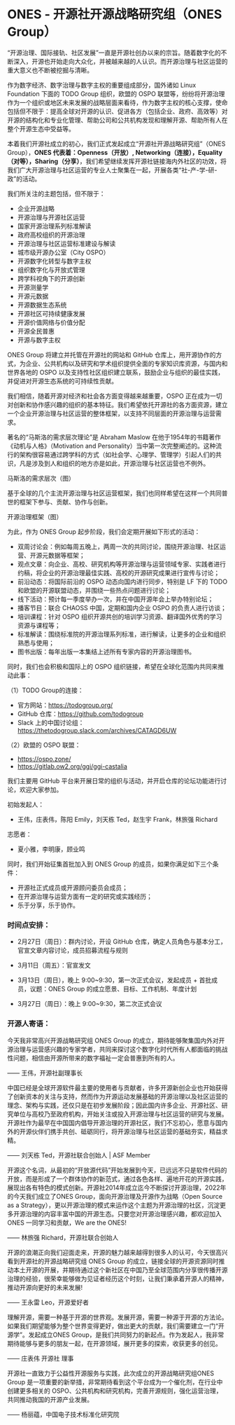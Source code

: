# ONES - 开源社开源战略研究组（ONES Group）

“开源治理、国际接轨、社区发展”一直是开源社创办以来的宗旨。随着数字化的不断深入，开源也开始走向大众化，并被越来越的人认识。而开源治理与社区运营的重大意义也不断被挖掘与清晰。

作为数字经济、数字治理与数字主权的重要组成部分，国外诸如 Linux Foundation 下面的 TODO Group 组织，欧盟的 OSPO 联盟等，纷纷将开源治理作为一个组织或地区未来发展的战略层面来看待，作为数字主权的核心支撑，使命包括但不限于：提高全球对开源的认识、促进各方（包括企业、政府、高效等）对开源的结构化和专业化管理、帮助公司和公共机构发现和理解开源、帮助所有人在整个开源生态中受益等。

本着我们开源社成立的初心，我们正式发起成立“开源社开源战略研究组”（ONES Group），**ONES 代表着：Openness（开放）, Networking（连接），Equality（对等），Sharing（分享）**，我们希望继续发挥开源社链接海内外社区的功效，将我们广大开源治理与社区运营的专业人士聚集在一起，开展各类“社-产-学-研-政”的活动。

我们所关注的主题包括，但不限于：
- 企业开源战略
- 开源治理与开源社区运营
- 国家开源治理系列标准解读
- 政府高校组织的开源治理
- 开源治理与社区运营标准建设与解读
- 城市级开源办公室（City OSPO）
- 开源数字化转型与数字主权
- 组织数字化与开放式管理
- 跨学科视角下的开源创新
- 开源测量学
- 开源元数据
- 开源数据生态系统
- 开源社区可持续健康发展
- 开源价值网络与价值分配
- 开源全民普惠
- 开源与数字主权

ONES Group 将建立并托管在开源社的网站和 GitHub 仓库上，用开源协作的方式，为企业、公共机构以及研究和学术组织提供全面的专家知识库资源，与国内和世界各地的 OSPO 以及支持性社区组织建立联系，鼓励企业与组织的最佳实践，并促进对开源生态系统的可持续性贡献。

我们相信，随着开源对经济和社会各方面变得越来越重要，OSPO 正在成为一切对创新和协作感兴趣的组织的基本特征。我们希望依托开源社的各方面资源，建立一个企业开源治理与社区运营的整体框架，以支持不同层面的开源治理与运营需求。

著名的“马斯洛的需求层次理论”是 Abraham Maslow 在他于1954年的书籍著作《动机与人格》（Motivation and Personality）当中第一次完整阐述的。这种流行的架构很容易通过跨学科的方式（如社会学、心理学、管理学）引起人们的共识，凡是涉及到人和组织的地方亦是如此，开源治理与社区运营也不例外。

马斯洛的需求层次（图）

基于全球的几个主流开源治理与社区运营框架，我们也同样希望在这样一个共同普世的框架下参与、贡献、协作与创新。

开源治理框架（图）

为此，作为 ONES Group 起步阶段，我们会定期开展如下形式的活动：
- 双周讨论会：例如每周五晚上，两周一次的共同讨论，围绕开源治理、社区运营、开源元数据等框架；
- 观点文章：向企业、高校、研究机构等开源治理与运营领域专家、实践者进行约稿，将企业的开源治理最佳实践、高校的开源研究成果进行宣传与讨论；
- 前沿动态：将国际前沿的 OSPO 动态向国内进行同步，特别是 LF 下的 TODO 和欧盟的开源联盟动态，并围绕一些热点问题进行讨论；
- 线下活动：预计每一季度举办一次，并在中国开源年会上举办特别论坛；
- 播客节目：联合 CHAOSS 中国，定期和国内企业 OSPO 的负责人进行访谈；
- 培训课程：针对 OSPO 组织开源共创的培训学习资源、翻译国外优秀的学习资源与课程等；
- 标准解读：围绕标准院的开源治理系列标准，进行解读，让更多的企业和组织熟悉与使用；
- 图书出版：每年出版一本集结上述所有专家内容的开源治理图书。

同时，我们也会积极和国际上的 OSPO 组织链接，希望在全球化范围内共同来推动此事：

（1）TODO Group的连接：
- 官方网站：https://todogroup.org/
- GitHub 仓库：https://github.com/todogroup
- Slack 上的中国讨论组：https://thetodogroup.slack.com/archives/CATAGD6UW

（2）欧盟的 OSPO 联盟：
- https://ospo.zone/
- https://gitlab.ow2.org/ggi/ggi-castalia

我们主要用 GitHub 平台来开展日常的组织与活动，并开启仓库的论坛功能进行讨论，欢迎大家参加。

初始发起人：
- 王伟，庄表伟，陈阳 Emily，刘天栋 Ted，赵生宇 Frank，林旅强 Richard

志愿者：
- 夏小雅，李明康，顾业鸣

同时，我们开始征集首批加入到 ONES Group 的成员，如果你满足如下三个条件：
- 开源社正式成员或开源顾问委员会成员；
- 在开源治理与运营方面有一定的研究或实践经历；
- 乐于分享，乐于协作。

### 时间点安排：

- 2月27日（周日）：群内讨论，开设 GitHub 仓库，确定人员角色与基本分工，官宣文章内容讨论，成员招募流程与规则

- 3月11日（周五）：官宣发文

- 3月13日（周日），晚上 9:00~9:30，第一次正式会议，发起成员 + 首批成员，议题：ONES Group 的成立愿景、目标、工作机制、年度计划

- 3月27日（周日）：晚上 9:00~9:30，第二次正式会议

### 开源人寄语：

今天我非常高兴开源战略研究组 ONES Group 的成立，期待能够聚集国内外对开源治理与运营感兴趣的专家学者，共同来探讨这个数字化时代所有人都面临的挑战性问题，相信由开源所带来的数字福祉一定会普惠到所有的人。

—— 王伟，开源社副理事长

中国已经是全球开源软件最主要的使用者与贡献者，许多开源新创企业也开始获得了创新资本的关注与支持，然而作为开源运动发展基础的开源治理以及社区运营的理念、架构与实践，还仅只是在初步发展阶段；因此国内许多企业、开源社区、研究单位与高校乃至政府机构，开始关注或投入开源治理与社区运营的研究与发展。开源社作为最早在中国国内倡导开源治理的开源社区，我们不忘初心，愿意与国内外的开源伙伴们携手共创、砥砺同行，将开源治理与社区运营的基础夯实，精益求精。

—— 刘天栋 Ted，开源社联合创始人 | ASF Member

开源这个名词，从最初的“开放源代码”开始发展到今天，已远远不只是软件代码的开放，而是形成了一个群体协作的新范式，通过各色各样、遍地开花的开源实践，展现出各有特色的模式创新。开源社2014年成立迄今不断探讨开源治理，2022年的今天我们成立了ONES Group，面向开源治理及开源作为战略（Open Source as a Strategy），更以开源治理的模式来运作这个主题为开源治理的社区，沉淀更多开源治理的内容丰富中国的开源生态。只要您对开源治理感兴趣，都欢迎加入 ONES 一同学习和贡献，We are the ONES!

—— 林旅强 Richard，开源社联合创始人

开源的浪潮正向我们迎面走来，开源的魅力越来越得到很多人的认可，今天很高兴看到开源社的开源战略研究组 ONES Group 的成立，链接全球的开源资源同时推动本土开源的开展，并期待通过这个新社区在中国乃至全球范围内分享很传播开源治理的经验，很荣幸能够做为见证者经历这个时刻，让我们秉承着开源人的精神，推动开源向更好的未来发展!

—— 王永雷 Leo，开源爱好者

理解开源，需要一种基于开源的世界观。发展开源，需要一种源于开源的方法论。如果我们期望能够为整个世界变得更好，做出更大的贡献，我们需要建立一门“开源学”。发起成立ONES Group，是我们共同努力的新起点。作为发起人，我非常期待能够与更多的朋友一起，在开源领域，展开更多的探索，收获更多的创见。

—— 庄表伟 开源社 理事

开源社一直致力于公益性开源服务与实践，此次成立的开源战略研究组ONES Group 是一项重要的新举措，非常期待看到这个平台成为一个催化剂，在行业中创建更多相关的 OSPO、公共机构和研究机构，完善开源规则，强化运营治理，共同推动我国的开源产业发展。

—— 杨丽蕴，中国电子技术标准化研究院

